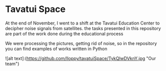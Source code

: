 # Tavatui Space

At the end of November, I went to a shift at the Tavatui Education Center to decipher noise signals from satellites. the tasks presented in this repository are part of the work done during the educational process

We were processing the pictures, getting rid of noise, so in the repository you can find examples of works written in Python

![alt text]:(https://github.com/lloppy/tavatuiSpace/TykQlwDVknY.jpg "Our team")
